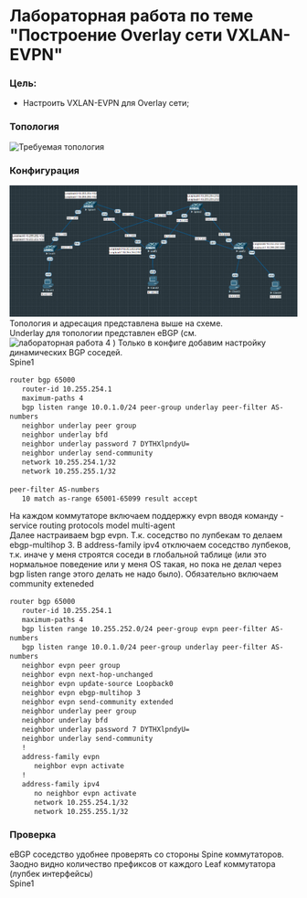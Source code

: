 # Лабораторная работа по теме "Построение Overlay сети VXLAN-EVPN"

### Цель:
- Настроить VXLAN-EVPN для Overlay сети;

### Топология
![Требуемая топология](reference_topology.avif "Требуемая топология")

### Конфигурация
![Текущая топология](eve-ng_topology.png "Текущая топология")
Топология и адресация представлена выше на схеме.   
Underlay для топологии представлен eBGP (см. ![лабораторная работа 4](https://github.com/ruslmir/dc-design/tree/main/lab4 "лабораторная работа 4") ) Только в конфиге добавим настройку динамических BGP соседей.  
Spine1
```
router bgp 65000
   router-id 10.255.254.1
   maximum-paths 4
   bgp listen range 10.0.1.0/24 peer-group underlay peer-filter AS-numbers
   neighbor underlay peer group
   neighbor underlay bfd
   neighbor underlay password 7 DYTHXlpndyU=
   neighbor underlay send-community
   network 10.255.254.1/32
   network 10.255.255.1/32

peer-filter AS-numbers
   10 match as-range 65001-65099 result accept
```

На каждом коммутаторе включаем поддержку evpn вводя команду - service routing protocols model multi-agent  
Далее настраиваем bgp evpn. Т.к. соседство по лупбекам то делаем ebgp-multihop 3. В address-family ipv4 отключаем соседство лупбеков, т.к. иначе у меня строятся соседи в глобальной таблице (или это нормальное поведение или у меня OS такая, но пока не делал через bgp listen range этого делать не надо было). Обязательно включаем community exteneded
```
router bgp 65000
   router-id 10.255.254.1
   maximum-paths 4
   bgp listen range 10.255.252.0/24 peer-group evpn peer-filter AS-numbers
   bgp listen range 10.0.1.0/24 peer-group underlay peer-filter AS-numbers
   neighbor evpn peer group
   neighbor evpn next-hop-unchanged
   neighbor evpn update-source Loopback0
   neighbor evpn ebgp-multihop 3
   neighbor evpn send-community extended
   neighbor underlay peer group
   neighbor underlay bfd
   neighbor underlay password 7 DYTHXlpndyU=
   neighbor underlay send-community
   !
   address-family evpn
      neighbor evpn activate
   !
   address-family ipv4
      no neighbor evpn activate
      network 10.255.254.1/32
      network 10.255.255.1/32
```

### Проверка
eBGP соседство удобнее проверять со стороны Spine коммутаторов. Заодно видно количество префиксов от каждого Leaf коммутатора (лупбек интерфейсы)  
Spine1
```

```
